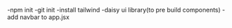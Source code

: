 -npm init
-git init 
-install tailwind
-daisy ui library(to pre build components)
-add navbar to app.jsx